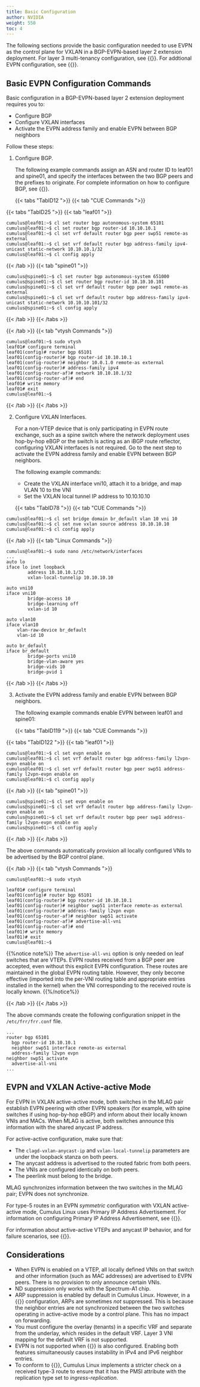 ```yaml
---
title: Basic Configuration
author: NVIDIA
weight: 550
toc: 4
---
```

The following sections provide the basic configuration needed to use EVPN as the control plane for VXLAN in a BGP-EVPN-based layer 2 extension deployment. For layer 3 multi-tenancy configuration, see {{<link url="Inter-subnet-Routing" text="Inter subnet Routing">}}. For addtional EVPN configuration, see {{<link url="EVPN-Enhancements" text="EVPN Enhancements">}}.

## Basic EVPN Configuration Commands

Basic configuration in a BGP-EVPN-based layer 2 extension deployment requires you to:
- Configure BGP
- Configure VXLAN interfaces
- Activate the EVPN address family and enable EVPN between BGP neighbors

Follow these steps:

1. Configure BGP.

   The following example commands assign an ASN and router ID to leaf01 and spine01, and specify the interfaces between the two BGP peers and the prefixes to originate. For complete information on how to configure BGP, see {{<link url="Border-Gateway-Protocol-BGP" text="Border Gateway Protocol - BGP">}}.

   {{< tabs "TabID12 ">}}
{{< tab "CUE Commands ">}}

{{< tabs "TabID25 ">}}
{{< tab "leaf01 ">}}

```
cumulus@leaf01:~$ cl set router bgp autonomous-system 65101
cumulus@leaf01:~$ cl set router bgp router-id 10.10.10.1
cumulus@leaf01:~$ cl set vrf default router bgp peer swp51 remote-as external
cumulus@leaf01:~$ cl set vrf default router bgp address-family ipv4-unicast static-network 10.10.10.1/32
cumulus@leaf01:~$ cl config apply
```

{{< /tab >}}
{{< tab "spine01 ">}}

```
cumulus@spine01:~$ cl set router bgp autonomous-system 651000
cumulus@spine01:~$ cl set router bgp router-id 10.10.10.101
cumulus@spine01:~$ cl set vrf default router bgp peer swp1 remote-as external
cumulus@spine01:~$ cl set vrf default router bgp address-family ipv4-unicast static-network 10.10.10.101/32
cumulus@spine01:~$ cl config apply
```

{{< /tab >}}
{{< /tabs >}}

{{< /tab >}}
{{< tab "vtysh Commands ">}}

```
cumulus@leaf01:~$ sudo vtysh
leaf01# configure terminal
leaf01(config)# router bgp 65101
leaf01(config-router)# bgp router-id 10.10.10.1
leaf01(config-router)# neighbor 10.0.1.0 remote-as external
leaf01(config-router)# address-family ipv4
leaf01(config-router-af)# network 10.10.10.1/32
leaf01(config-router-af)# end
leaf01# write memory
leaf01# exit
cumulus@leaf01:~$
```

{{< /tab >}}
{{< /tabs >}}

2. Configure VXLAN Interfaces.

   For a non-VTEP device that is only participating in EVPN route exchange, such as a spine switch where the network deployment uses hop-by-hop eBGP or the switch is acting as an iBGP route reflector, configuring VXLAN interfaces is not required. Go to the next step to activate the EVPN address family and enable EVPN between BGP neighbors.

   The following example commands:
   - Create the VXLAN interface vni10, attach it to a bridge, and map VLAN 10 to the VNI
   - Set the VXLAN local tunnel IP address to 10.10.10.10

   {{< tabs "TabID78 ">}}
{{< tab "CUE Commands ">}}

```
cumulus@leaf01:~$ cl set bridge domain br_default vlan 10 vni 10
cumulus@leaf01:~$ cl set nve vxlan source address 10.10.10.10
cumulus@leaf01:~$ cl config apply
```

{{< /tab >}}
{{< tab "Linux Commands ">}}

```
cumulus@leaf01:~$ sudo nano /etc/network/interfaces
...
auto lo
iface lo inet loopback
        address 10.10.10.1/32
        vxlan-local-tunnelip 10.10.10.10

auto vni10
iface vni10
        bridge-access 10
        bridge-learning off
        vxlan-id 10

auto vlan10
iface vlan10
    vlan-raw-device br_default
    vlan-id 10

auto br_default
iface br_default
        bridge-ports vni10
        bridge-vlan-aware yes
        bridge-vids 10
        bridge-pvid 1
```

{{< /tab >}}
{{< /tabs >}}

3. Activate the EVPN address family and enable EVPN between BGP neighbors.

   The following example commands enable EVPN between leaf01 and spine01:

   {{< tabs "TabID119 ">}}
{{< tab "CUE Commands ">}}

{{< tabs "TabID122 ">}}
{{< tab "leaf01 ">}}

```
cumulus@leaf01:~$ cl set evpn enable on
cumulus@leaf01:~$ cl set vrf default router bgp address-family l2vpn-evpn enable on
cumulus@leaf01:~$ cl set vrf default router bgp peer swp51 address-family l2vpn-evpn enable on
cumulus@leaf01:~$ cl config apply
```

{{< /tab >}}
{{< tab "spine01 ">}}

```
cumulus@spine01:~$ cl set evpn enable on
cumulus@spine01:~$ cl set vrf default router bgp address-family l2vpn-evpn enable on
cumulus@spine01:~$ cl set vrf default router bgp peer swp1 address-family l2vpn-evpn enable on
cumulus@spine01:~$ cl config apply
```

{{< /tab >}}
{{< /tabs >}}

The above commands automatically provision all locally configured VNIs to be advertised by the BGP control plane.

{{< /tab >}}
{{< tab "vtysh Commands ">}}

```
cumulus@leaf01:~$ sudo vtysh

leaf01# configure terminal
leaf01(config)# router bgp 65101
leaf01(config-router)# bgp router-id 10.10.10.1
leaf01(config-router)# neighbor swp51 interface remote-as external
leaf01(config-router)# address-family l2vpn evpn
leaf01(config-router-af)# neighbor swp51 activate
leaf01(config-router-af)# advertise-all-vni
leaf01(config-router-af)# end
leaf01)# write memory
leaf01)# exit
cumulus@leaf01:~$
```

{{%notice note%}}
The `advertise-all-vni` option is only needed on leaf switches that are VTEPs. EVPN routes received from a BGP peer are accepted, even without this explicit EVPN configuration. These routes are maintained in the global EVPN routing table. However, they only become effective (imported into the per-VNI routing table and appropriate entries installed in the kernel) when the VNI corresponding to the received route is locally known.
{{%/notice%}}

{{< /tab >}}
{{< /tabs >}}

The above commands create the following configuration snippet in the `/etc/frr/frr.conf` file.

```
...
router bgp 65101
  bgp router-id 10.10.10.1
  neighbor swp51 interface remote-as external
  address-family l2vpn evpn
neighbor swp51 activate
  advertise-all-vni
...
```

## EVPN and VXLAN Active-active Mode

For EVPN in VXLAN active-active mode, both switches in the MLAG pair establish EVPN peering with other EVPN speakers (for example, with spine switches if using hop-by-hop eBGP) and inform about their locally known VNIs and MACs. When MLAG is active, both switches announce this information with the shared anycast IP address.

For active-active configuration, make sure that:

- The `clagd-vxlan-anycast-ip` and `vxlan-local-tunnelip` parameters are under the loopback stanza on both peers.
- The anycast address is advertised to the routed fabric from both peers.
- The VNIs are configured identically on both peers.
- The peerlink must belong to the bridge.

MLAG synchronizes information between the two switches in the MLAG pair; EVPN does not synchronize.

For type-5 routes in an EVPN *symmetric* configuration with VXLAN active-active mode, Cumulus Linux uses Primary IP Address Advertisement. For information on configuring Primary IP Address Advertisement, see {{<link url="Inter-subnet-Routing#advertise-primary-ip-address-vxlan-active-active-mode" text="Advertise Primary IP Address">}}.

For information about active-active VTEPs and anycast IP behavior, and for failure scenarios, see {{<link url="VXLAN-Active-active-Mode">}}.

## Considerations

- When EVPN is enabled on a VTEP, all locally defined VNIs on that switch and other information (such as MAC addresses) are advertised to EVPN peers. There is no provision to only announce certain VNIs.
- ND suppression only works with the Spectrum-A1 chip.
- ARP suppression is enabled by default in Cumulus Linux. However, in a {{<link url="VXLAN-Active-active-Mode" text="VXLAN active-active">}} configuration, ARPs are sometimes *not* suppressed. This is because the neighbor entries are not synchronized between the two switches operating in active-active mode by a control plane. This has no impact on forwarding.
- You must configure the overlay (tenants) in a specific VRF and separate from the underlay, which resides in the default VRF. Layer 3 VNI mapping for the default VRF is not supported.
- EVPN is not supported when {{<link title="Redistribute Neighbor" >}} is also configured. Enabling both features simultaneously causes instability in IPv4 and IPv6 neighbor entries.
- To conform to {{<exlink url="https://tools.ietf.org/html/rfc6514#section-5" text="RFC 6514">}}, Cumulus Linux implements a stricter check on a received type-3 route to ensure that it has the PMSI attribute with the replication type set to *ingress-replication*.
